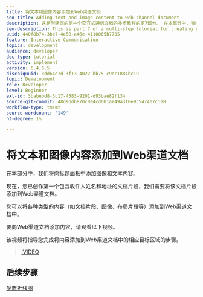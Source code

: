 ```yaml
---
title: 将文本和图像内容添加到Web渠道文档
seo-title: Adding text and image content to web channel document
description: 这是创建您的第一个交互式通信文档的多步教程的第7部分。 在本部分中，我们将向标题面板中添加图像和文本内容。
seo-description: This is part 7 of a multi-step tutorial for creating your first interactive communications document. In this part, we will add images and text content to the header panel.
uuid: 440f8b74-3be7-4e58-a46e-4110065b7705
feature: Interactive Communication
topics: development
audience: developer
doc-type: tutorial
activity: implement
version: 6.4,6.5
discoiquuid: 3dd64e7d-3f13-4022-bb75-c9dc1884bc19
topic: Development
role: Developer
level: Beginner
exl-id: 3babebd8-3c17-4583-9201-d93bae82f134
source-git-commit: 48d9ddb870c0e4cd001ae49a3f0e9c547407c1e8
workflow-type: tm+mt
source-wordcount: '149'
ht-degree: 1%

---
```


# 将文本和图像内容添加到Web渠道文档

在本部分中，我们将向标题面板中添加图像和文本内容。

现在，您已创作第一个包含收件人姓名和地址的文档片段，我们需要将该文档片段添加到Web渠道文档。

您可以将各种类型的内容（如文档片段、图像、布局片段等）添加到Web渠道文档中。

要向Web渠道文档添加内容，请观看以下视频。

该视频将指导您完成将内容添加到Web渠道文档中的相应目标区域的步骤。

>[!VIDEO](https://video.tv.adobe.com/v/22359?quality=12&learn=on)

## 后续步骤

[配置折线图](./parteight.md)
